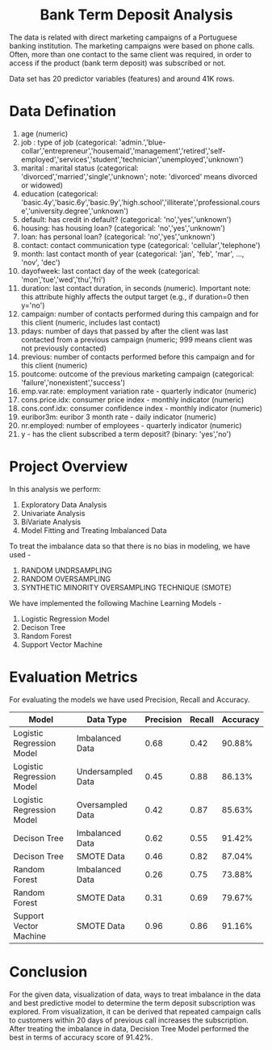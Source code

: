 <h1 align="center">Bank Term Deposit Analysis</h1>

The data is related with direct marketing campaigns of a Portuguese banking institution. The marketing campaigns were based on phone calls. Often, more than one contact to the same client was required, in order to access if the product (bank term deposit) was subscribed or not. 

Data set has 20 predictor variables (features) and around 41K rows.

# Data Defination
1. age (numeric)
2. job : type of job (categorical: 'admin.','blue-collar','entrepreneur','housemaid','management','retired','self-employed','services','student','technician','unemployed','unknown')
3. marital : marital status (categorical: 'divorced','married','single','unknown'; note: 'divorced' means divorced or widowed)
4. education (categorical: 'basic.4y','basic.6y','basic.9y','high.school','illiterate','professional.course','university.degree','unknown')
5. default: has credit in default? (categorical: 'no','yes','unknown')
6. housing: has housing loan? (categorical: 'no','yes','unknown')
7. loan: has personal loan? (categorical: 'no','yes','unknown')
8. contact: contact communication type (categorical: 'cellular','telephone')
9. month: last contact month of year (categorical: 'jan', 'feb', 'mar', …, 'nov', 'dec')
10. dayofweek: last contact day of the week (categorical: 'mon','tue','wed','thu','fri')
11. duration: last contact duration, in seconds (numeric). Important note: this attribute highly affects the output target (e.g., if duration=0 then y='no')
12. campaign: number of contacts performed during this campaign and for this client (numeric, includes last contact)
13. pdays: number of days that passed by after the client was last contacted from a previous campaign (numeric; 999 means client was not previously contacted)
14. previous: number of contacts performed before this campaign and for this client (numeric)
15. poutcome: outcome of the previous marketing campaign (categorical: 'failure','nonexistent','success')
16. emp.var.rate: employment variation rate - quarterly indicator (numeric)
17. cons.price.idx: consumer price index - monthly indicator (numeric)
18. cons.conf.idx: consumer confidence index - monthly indicator (numeric)
19. euribor3m: euribor 3 month rate - daily indicator (numeric)
20. nr.employed: number of employees - quarterly indicator (numeric)
21. y - has the client subscribed a term deposit? (binary: 'yes','no')

# Project Overview
In this analysis we perform:

1. Exploratory Data Analysis
2. Univariate Analysis
3. BiVariate Analysis
4. Model Fitting and Treating Imbalanced Data <br>

To treat the imbalance data so that there is no bias in modeling, we have used - 

1. RANDOM UNDRSAMPLING
2. RANDOM OVERSAMPLING
3. SYNTHETIC MINORITY OVERSAMPLING TECHNIQUE (SMOTE)

We have implemented the following Machine Learning Models - 

1. Logistic Regression Model
2. Decison Tree
3. Random Forest
4. Support Vector Machine


# Evaluation Metrics

For evaluating the models we have used Precision, Recall and Accuracy. <br>

| Model      | Data Type | Precision | Recall | Accuracy |
| ----------- | ----------- | ----------- | ----------- | ----------- |
| Logistic Regression Model | Imbalanced Data | 0.68 | 0.42 | 90.88% |
| Logistic Regression Model | Undersampled Data | 0.45 | 0.88 | 86.13% |
| Logistic Regression Model | Oversampled Data | 0.42 | 0.87 | 85.63% |
| Decison Tree | Imbalanced Data |  0.62    | 0.55 | 91.42% |
| Decison Tree | SMOTE Data |  0.46    | 0.82 | 87.04% |
| Random Forest | Imbalanced Data | 0.26 |  0.75 | 73.88% |
| Random Forest | SMOTE Data | 0.31 |  0.69 | 79.67% |
| Support Vector Machine | SMOTE Data | 0.96 | 0.86 | 91.16% |



# Conclusion
For the given data, visualization of data, ways to treat imbalance in the data and best predictive model to determine the term deposit subscription was explored. From visualization, it can be derived that repeated campaign calls to customers within 20 days of previous call increases the subscription. After treating the imbalance in data, Decision Tree Model performed the best in terms of accuracy score of 91.42%.
